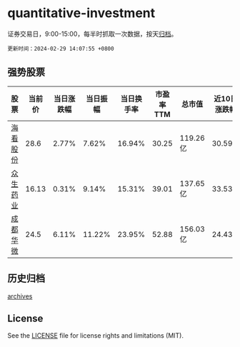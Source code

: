# quantitative-investment

证券交易日，9:00-15:00，每半时抓取一次数据，按天[归档](archives)。

`更新时间：2024-02-29 14:07:55 +0800`

## 强势股票

|股票|当前价|当日涨跌幅|当日振幅|当日换手率|市盈率TTM|总市值|近10日涨跌幅|
|----|----|----|----|----|----|----|----|
|[海看股份](https://xueqiu.com/S/SZ301262)|28.6|2.77%|7.62%|16.94%|30.25|119.26亿|30.59%|
|[众生药业](https://xueqiu.com/S/SZ002317)|16.13|0.31%|9.14%|15.31%|39.01|137.65亿|33.53%|
|[成都华微](https://xueqiu.com/S/SH688709)|24.5|6.11%|11.22%|23.95%|52.88|156.03亿|24.43%|

## 历史归档

[archives](archives)

## License

See the [LICENSE](LICENSE) file for license rights and limitations (MIT).
